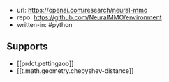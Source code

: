 
- url: https://openai.com/research/neural-mmo
- repo: https://github.com/NeuralMMO/environment
- written-in: #python

## Supports
- [[prdct.pettingzoo]]
- [[t.math.geometry.chebyshev-distance]]